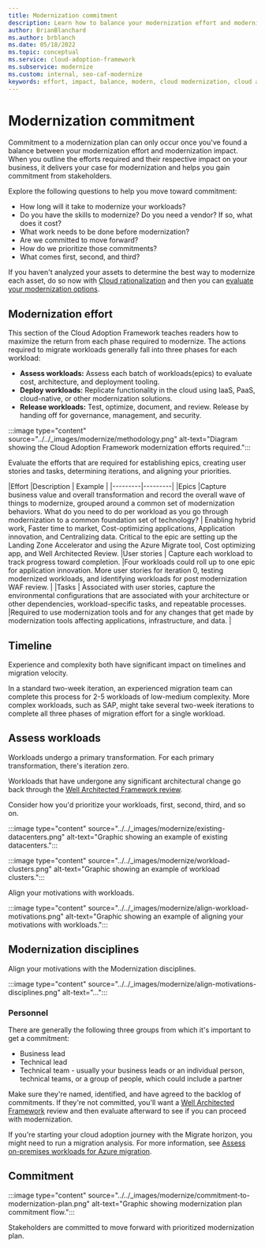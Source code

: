 ```yaml
---
title: Modernization commitment
description: Learn how to balance your modernization effort and modernization impact, to gain commitment to your cloud adoption-related modernization plan.
author: BrianBlanchard
ms.author: brblanch
ms.date: 05/18/2022
ms.topic: conceptual
ms.service: cloud-adoption-framework
ms.subservice: modernize
ms.custom: internal, seo-caf-modernize
keywords: effort, impact, balance, modern, cloud modernization, cloud adoption framework
---
```

<!--This article might have dependencies or require links to future articles related to the modernization disciplines. But no other known links or dependencies are identified at this point.
Primary Deliverable: CAF/Modernize/Commit-to-modernization-plan.md
Effort, Impact, Commitment
Minimum: 1 article		Maximum: 4 articles-->

# Modernization commitment

Commitment to a modernization plan can only occur once you've found a balance between your modernization effort and modernization impact. When you outline the efforts required and their respective impact on your business, it delivers your case for modernization and helps you gain commitment from stakeholders.

Explore the following questions to help you move toward commitment:

- How long will it take to modernize your workloads?
- Do you have the skills to modernize? Do you need a vendor? If so, what does it cost?
- What work needs to be done before modernization?
- Are we committed to move forward?
- How do we prioritize those commitments?
- What comes first, second, and third?

If you haven't analyzed your assets to determine the best way to modernize each asset, do so now with  [Cloud rationalization](/azure/cloud-adoption-framework/digital-estate/5-rs-of-rationalization) and then you can [evaluate your modernization options](evaluate-modernization-options.md).

## Modernization effort

This section of the Cloud Adoption Framework teaches readers how to maximize the return from each phase required to modernize. The actions required to migrate workloads generally fall into three phases for each workload:

- **Assess workloads:** Assess each batch of workloads(epics) to evaluate cost, architecture, and deployment tooling.
- **Deploy workloads:** Replicate functionality in the cloud using IaaS, PaaS, cloud-native, or other modernization solutions.
- **Release workloads:** Test, optimize, document, and review. Release by handing off for governance, management, and security.

:::image type="content" source="../../_images/modernize/methodology.png" alt-text="Diagram showing the Cloud Adoption Framework modernization efforts required.":::

Evaluate the efforts that are required for establishing epics, creating user stories and tasks, determining iterations, and aligning your priorities.

|Effort  |Description | Example |
|---------|---------|
|Epics    |Capture business value and overall transformation and record the overall wave of things to modernize, grouped around a common set of modernization behaviors. What do you need to do per workload as you go through modernization to a common foundation set of technology?   | Enabling hybrid work, Faster time to market, Cost-optimizing applications, Application innovation, and Centralizing data. Critical to the epic are setting up the Landing Zone Accelerator and using the Azure Migrate tool, Cost optimizing app, and Well Architected Review.
|User stories     | Capture each workload to track progress toward completion.     |Four workloads could roll up to one epic for application innovation. More user stories for iteration 0, testing modernized workloads, and identifying workloads for post modernization WAF review. |
|Tasks     | Associated with user stories, capture the environmental configurations that are associated with your architecture or other dependencies, workload-specific tasks, and repeatable processes.   |Required to use modernization tools and for any changes that get made by modernization tools affecting applications, infrastructure, and data.  |

## Timeline

Experience and complexity both have significant impact on timelines and migration velocity.

In a standard two-week iteration, an experienced migration team can complete this process for 2-5 workloads of low-medium complexity. More complex workloads, such as SAP, might take several two-week iterations to complete all three phases of migration effort for a single workload.

## Assess workloads

Workloads undergo a primary transformation. For each primary transformation, there's iteration zero.

Workloads that have undergone any significant architectural change go back through the [Well Architected Framework review](/azure/architecture/framework/).

Consider how you'd prioritize your workloads, first, second, third, and so on.

:::image type="content" source="../../_images/modernize/existing-datacenters.png" alt-text="Graphic showing an example of existing datacenters.":::

:::image type="content" source="../../_images/modernize/workload-clusters.png" alt-text="Graphic showing an example of workload clusters.":::

Align your motivations with workloads.

:::image type="content" source="../../_images/modernize/align-workload-motivations.png" alt-text="Graphic showing an example of aligning your motivations with workloads.":::

## Modernization disciplines

Align your motivations with the Modernization disciplines.

:::image type="content" source="../../_images/modernize/align-motivations-disciplines.png" alt-text="...":::

### Personnel

There are generally the following three groups from which it's important to get a commitment:

- Business lead
- Technical lead
- Technical team - usually your business leads or an individual person, technical teams, or a group of people, which could include a partner

Make sure they're named, identified, and have agreed to the backlog of commitments. If they're not committed, you'll want a [Well Architected Framework](/azure/architecture/framework/) review and then evaluate afterward to see if you can proceed with modernization.

If you're starting your cloud adoption journey with the Migrate horizon, you might need to run a migration analysis. For more information, see [Assess on-premises workloads for Azure migration](/azure/cloud-adoption-framework/plan/contoso-migration-assessment).

## Commitment

:::image type="content" source="../../_images/modernize/commitment-to-modernization-plan.png" alt-text="Graphic showing modernization plan commitment flow.":::

Stakeholders are committed to move forward with prioritized modernization plan.
